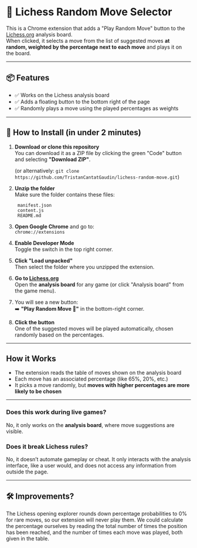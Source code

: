 # 🎲 Lichess Random Move Selector

This is a Chrome extension that adds a "Play Random Move" button to the [Lichess.org](https://lichess.org) analysis board.  
When clicked, it selects a move from the list of suggested moves **at random, weighted by the percentage next to each move** and plays it on the board.

---

## 📦 Features

- ✅ Works on the Lichess analysis board
- ✅ Adds a floating button to the bottom right of the page
- ✅ Randomly plays a move using the played percentages as weights


---

## 🔧 How to Install (in under 2 minutes)

1. **Download or clone this repository**  
   You can download it as a ZIP file by clicking the green "Code" button and selecting **"Download ZIP"**.

   (or alternatively: `git clone https://github.com/TristanCantatGaudin/lichess-random-move.git`)


2. **Unzip the folder**  
   Make sure the folder contains these files:

        manifest.json
        content.js
        README.md


3. **Open Google Chrome** and go to:  
`chrome://extensions`

4. **Enable Developer Mode**  
Toggle the switch in the top right corner.

5. **Click "Load unpacked"**  
Then select the folder where you unzipped the extension.

6. **Go to [Lichess.org](https://lichess.org)**  
Open the **analysis board** for any game (or click "Analysis board" from the game menu).

7. You will see a new button:  
➡️ **"Play Random Move 🎲"** in the bottom-right corner.

8. **Click the button**  
One of the suggested moves will be played automatically, chosen randomly based on the percentages.

---

## How it Works

- The extension reads the table of moves shown on the analysis board
- Each move has an associated percentage (like 65%, 20%, etc.)
- It picks a move randomly, but **moves with higher percentages are more likely to be chosen**

---


### Does this work during live games?
No, it only works on the **analysis board**, where move suggestions are visible. 

### Does it break Lichess rules?
No, it doesn’t automate gameplay or cheat. It only interacts with the analysis interface, like a user would, and does not access any information from outside the page.

---

## 🛠 Improvements?

The Lichess opening explorer rounds down percentage probabilities to 0% for rare moves, so our extension will never play them. We could calculate the percentage ourselves by reading the total number of times the position has been reached, and the number of times each move was played, both given in the table. 
